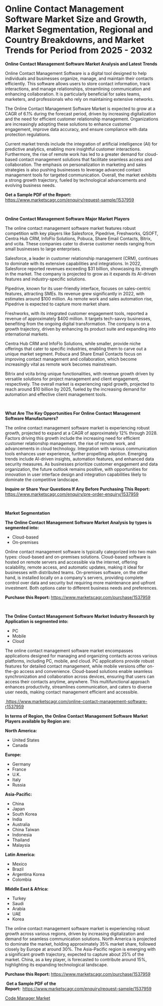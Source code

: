 <p><h1>Online Contact Management Software Market Size and Growth, Market Segmentation, Regional and Country Breakdowns, and Market Trends for Period from 2025 -  2032</h1></p><p><strong>Online Contact Management Software Market Analysis and Latest Trends</strong></p>
<p><p>Online Contact Management Software is a digital tool designed to help individuals and businesses organize, manage, and maintain their contacts efficiently. This software allows users to store contact information, track interactions, and manage relationships, streamlining communication and enhancing collaboration. It is particularly beneficial for sales teams, marketers, and professionals who rely on maintaining extensive networks.</p><p>The Online Contact Management Software Market is expected to grow at a CAGR of 6.1% during the forecast period, driven by increasing digitalization and the need for efficient customer relationship management. Organizations are increasingly adopting these solutions to enhance customer engagement, improve data accuracy, and ensure compliance with data protection regulations. </p><p>Current market trends include the integration of artificial intelligence (AI) for predictive analytics, enabling more insightful customer interactions. Furthermore, the rise of remote work has led to a greater demand for cloud-based contact management solutions that facilitate seamless access and collaboration. The emphasis on personalization in marketing and sales strategies is also pushing businesses to leverage advanced contact management tools for targeted communication. Overall, the market exhibits a strong growth trajectory, fueled by technological advancements and evolving business needs.</p></p>
<p><strong>Get a Sample PDF of the Report:&nbsp;</strong> <a href="https://www.marketscagr.com/enquiry/request-sample/1537959?utm_campaign=3271&utm_medium=2&utm_source=Github&utm_content=ia&utm_term=10032025&utm_id=online-contact-management-software">https://www.marketscagr.com/enquiry/request-sample/1537959</a></p>
<p>&nbsp;</p>
<p><strong>Online Contact Management Software Major Market Players</strong></p>
<p><p>The online contact management software market features robust competition with key players like Salesforce, Pipedrive, Freshworks, QSOFT, Centra Hub CRM, InfoFlo Solutions, Pobuca, Share Email Contacts, Bitrix, and vcita. These companies cater to diverse customer needs ranging from small businesses to large enterprises.</p><p>Salesforce, a leader in customer relationship management (CRM), continues to dominate with its extensive capabilities and integrations. In 2022, Salesforce reported revenues exceeding $31 billion, showcasing its strength in the market. The company is projected to grow as it expands its AI-driven features and industry-specific solutions.</p><p>Pipedrive, known for its user-friendly interface, focuses on sales-centric features, attracting SMEs. Its revenue grew significantly in 2022, with estimates around $100 million. As remote work and sales automation rise, Pipedrive is expected to capture more market share.</p><p>Freshworks, with its integrated customer engagement tools, reported a revenue of approximately $400 million. It targets tech-savvy businesses, benefiting from the ongoing digital transformation. The company is on a growth trajectory, driven by enhancing its product suite and expanding into international markets.</p><p>Centra Hub CRM and InfoFlo Solutions, while smaller, provide niche offerings that cater to specific industries, enabling them to carve out a unique market segment. Pobuca and Share Email Contacts focus on improving contact management and collaboration, which become increasingly vital as remote work becomes mainstream.</p><p>Bitrix and vcita bring unique functionalities, with revenue growth driven by versatile solutions for project management and client engagement, respectively. The overall market is experiencing rapid growth, projected to reach around $10 billion by 2025, fueled by the increasing demand for automation and effective client management tools.</p></p>
<p>&nbsp;</p>
<p><strong>What Are The Key Opportunities For Online Contact Management Software Manufacturers?</strong></p>
<p><p>The online contact management software market is experiencing robust growth, projected to expand at a CAGR of approximately 12% through 2028. Factors driving this growth include the increasing need for efficient customer relationship management, the rise of remote work, and advancements in cloud technology. Integration with various communication tools enhances user experience, further propelling adoption. Emerging trends include AI-driven insights, automation features, and enhanced data security measures. As businesses prioritize customer engagement and data organization, the future outlook remains positive, with opportunities for innovation in user interface design and integration capabilities likely to dominate the competitive landscape.</p></p>
<p><strong>Inquire or Share Your Questions If Any Before Purchasing This Report:</strong> <a href="https://www.marketscagr.com/enquiry/pre-order-enquiry/1537959?utm_campaign=3271&utm_medium=2&utm_source=Github&utm_content=ia&utm_term=10032025&utm_id=online-contact-management-software">https://www.marketscagr.com/enquiry/pre-order-enquiry/1537959</a></p>
<p>&nbsp;</p>
<p><strong>Market Segmentation</strong></p>
<p><strong>The Online Contact Management Software Market Analysis by types is segmented into:</strong></p>
<p><ul><li>Cloud-based</li><li>On-premises</li></ul></p>
<p><p>Online contact management software is typically categorized into two main types: cloud-based and on-premises solutions. Cloud-based software is hosted on remote servers and accessible via the internet, offering scalability, remote access, and automatic updates, making it ideal for businesses with distributed teams. On-premises software, on the other hand, is installed locally on a company's servers, providing complete control over data and security but requiring more maintenance and upfront investment. Both options cater to different business needs and preferences.</p></p>
<p><strong>Purchase this Report:&nbsp;</strong><a href="https://www.marketscagr.com/purchase/1537959?utm_campaign=3271&utm_medium=2&utm_source=Github&utm_content=ia&utm_term=10032025&utm_id=online-contact-management-software">https://www.marketscagr.com/purchase/1537959</a></p>
<p>&nbsp;</p>
<p><strong>The Online Contact Management Software Market Industry Research by Application is segmented into:</strong></p>
<p><ul><li>PC</li><li>Mobile</li><li>Cloud</li></ul></p>
<p><p>The online contact management software market encompasses applications designed for managing and organizing contacts across various platforms, including PC, mobile, and cloud. PC applications provide robust features for detailed contact management, while mobile versions offer on-the-go access and convenience. Cloud-based solutions enable seamless synchronization and collaboration across devices, ensuring that users can access their contacts anytime, anywhere. This multifunctional approach enhances productivity, streamlines communication, and caters to diverse user needs, making contact management efficient and accessible.</p></p>
<p><a href="https://www.marketscagr.com/online-contact-management-software-r1537959?utm_campaign=3271&utm_medium=2&utm_source=Github&utm_content=ia&utm_term=10032025&utm_id=online-contact-management-software">&nbsp;https://www.marketscagr.com/online-contact-management-software-r1537959</a></p>
<p><strong>In terms of Region, the Online Contact Management Software Market Players available by Region are:</strong></p>
<p>
    <p> <strong> North America: </strong>
        <ul>
            <li>United States</li>
            <li>Canada</li>
        </ul>
        </p> 
    <p> <strong> Europe: </strong>
        <ul>
            <li>Germany</li>
            <li>France</li>
            <li>U.K.</li>
            <li>Italy</li>
            <li>Russia</li>
        </ul>
        </p> 
    <p> <strong> Asia-Pacific: </strong>
        <ul>
            <li>China</li>
            <li>Japan</li>
            <li>South Korea</li>
            <li>India</li>
            <li>Australia</li>
            <li>China Taiwan</li>
            <li>Indonesia</li>
            <li>Thailand</li>
            <li>Malaysia</li>
        </ul>
        </p> 
    <p> <strong> Latin America: </strong>
        <ul>
            <li>Mexico</li>
            <li>Brazil</li>
            <li>Argentina Korea</li>
            <li>Colombia</li>
        </ul>
        </p> 
    <p> <strong> Middle East & Africa: </strong>
        <ul>
            <li>Turkey</li>
            <li>Saudi</li>
            <li>Arabia</li>
            <li>UAE</li>
            <li>Korea</li>
        </ul>
    </p>
    </p>
<p><p>The online contact management software market is experiencing robust growth across various regions, driven by increasing digitalization and demand for seamless communication solutions. North America is projected to dominate the market, holding approximately 35% market share, followed closely by Europe at around 30%. The Asia-Pacific region is emerging with a significant growth trajectory, expected to capture about 25% of the market. China, as a key player, is forecasted to contribute around 15%, highlighting its expanding technological landscape.</p></p>
<p><strong>Purchase this Report: </strong><a href="https://www.marketscagr.com/purchase/1537959?utm_campaign=3271&utm_medium=2&utm_source=Github&utm_content=ia&utm_term=10032025&utm_id=online-contact-management-software">https://www.marketscagr.com/purchase/1537959</a></p>
<p>&nbsp;<strong>Get a Sample PDF of the Report:&nbsp;&nbsp;</strong><a href="https://www.marketscagr.com/enquiry/request-sample/1537959?utm_campaign=3271&utm_medium=2&utm_source=Github&utm_content=ia&utm_term=10032025&utm_id=online-contact-management-software">https://www.marketscagr.com/enquiry/request-sample/1537959</a></p>
<p><strong></strong></p>
<p><p><a href="https://github.com/casimbrhelck/Market-Research-Report-List-1/blob/main/code-manager-market.md?utm_campaign=3271&utm_medium=2&utm_source=Github&utm_content=ia&utm_term=10032025&utm_id=online-contact-management-software">Code Manager Market</a></p></p>